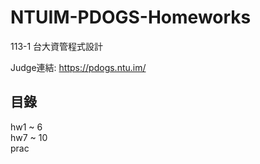 # NTUIM-PDOGS-Homeworks

113-1 台大資管程式設計

Judge連結: https://pdogs.ntu.im/

## 目錄
hw1 ~ 6 <br>
hw7 ~ 10 <br>
prac <br>

